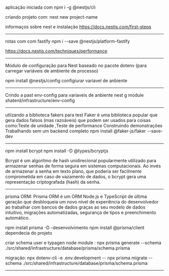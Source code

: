 aplicação iniciada com  npm i -g @nestjs/cli

criando projeto com:  nest new project-name

informaços sobre nest e instalação https://docs.nestjs.com/first-steps

---
rotas com com fastify npm i --save @nestjs/platform-fastify

https://docs.nestjs.com/techniques/performance

---

Módulo de configuração para Nest baseado no pacote dotenv (para carregar variáveis ​​de ambiente de processo)

npm install @nestjs/config configiurar variavel de anbiente

---
Crindo a past env-config para variaveis de anbiente
nest g module shaterd/infrastructure/env-config

---
utlizando a biblioteca fakers para test
Faker é uma biblioteca popular que gera dados falsos (mas razoáveis) que podem ser usados ​​para coisas como:Teste de unidade ,Teste de performance
Construindo demonstrações
Trabalhando sem um backend completo
npm install @faker-js/faker --save-dev

---
npm install bcrypt
npm install -D @types/bcryptjs

Bcrypt é um algoritmo de hash unidirecional popularmente utilizado para armazenar senhas de forma segura em sistemas computacionais. Ao invés de armazenar a senha em texto plano, que poderia ser facilmente comprometida em caso de vazamento de dados, o bcrypt gera uma representação criptografada (hash) da senha.

---

prisma ORM:
Prisma ORM é um ORM Node.js e TypeScript de última geração que desbloqueia um novo nível de experiência do desenvolvedor ao trabalhar com bancos de dados graças ao seu modelo de dados intuitivo, migrações automatizadas, segurança de tipos e preenchimento automático.

npm install prisma -D -desenvolvimento
npm install @prisma/client dependecia do projeto

criar schema user e typagen node module :  npx prisma generate --schema ./src/shared/infrastructure/database/prisma/schema.prisma

migração: npx dotenv-cli -e .env.development -- npx
prisma migrate --schema ./src/shared/infrastructure/database/prisma/schema.prisma

---


